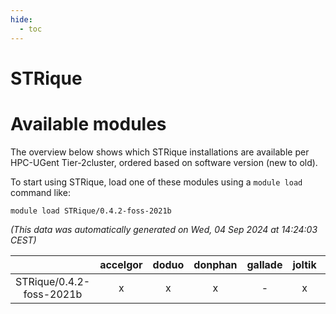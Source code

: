 ```yaml
---
hide:
  - toc
---
```


STRique
=======

# Available modules


The overview below shows which STRique installations are available per HPC-UGent Tier-2cluster, ordered based on software version (new to old).

To start using STRique, load one of these modules using a `module load` command like:

```shell
module load STRique/0.4.2-foss-2021b
```

*(This data was automatically generated on Wed, 04 Sep 2024 at 14:24:03 CEST)*  

| |accelgor|doduo|donphan|gallade|joltik|shinx|skitty|
| :---: | :---: | :---: | :---: | :---: | :---: | :---: | :---: |
|STRique/0.4.2-foss-2021b|x|x|x|-|x|-|x|
